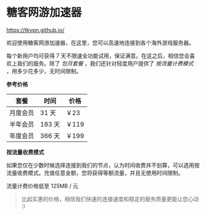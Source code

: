 # 糖客网游加速器

<https://tkvpn.github.io/>

欢迎使用糖客网游加速器，在这里，您可以高速地连接到各个海外游戏服务器。

每个新用户均可获得 7 天不限速全功能试用，保证满意。在这之后，相信您会喜欢上我们的服务。除了 _包月套餐_ ，我们还针对轻度用户提供了 _按流量计费模式_ ，用多少花多少，无时间限制。

**参考价格**

套餐 | 时间 | 价格
---- | ---- | ----
月度会员 | 31 天 | ￥23
半年会员 | 183 天 | ￥119 
年度会员 | 366 天 | ￥199 

**按流量收费模式**

如果您仅在少数时候选择连接到我们的节点，认为时间收费并不划算，可以选用按流量收费模式。充值任意金额，您将获得等额流量，并且无使用时间限制。

流量计费价格低至 125MB / 元

> 比起实惠的价格，相信我们快速的连接速度和稳定的服务质量更能让您心动 :)
